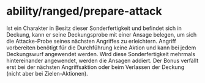 # ability/ranged/prepare-attack

Ist ein Charakter in Besitz dieser Sonderfertigkeit und befindet sich in Deckung, kann er seine Deckungsprobe mit einer Ansage belegen, um sich die Attacke-Probe seines nächsten Angriffes zu erleichtern. Angriff vorbereiten benötigt für die Durchführung keine Aktion und kann bei jedem Deckungswurf angewendet werden. Wird diese Sonderfertigkeit mehrmals hintereinander angewendet, werden die Ansagen addiert. Der Bonus verfällt erst bei der nächsten Angriffsaktion oder beim Verlassen der Deckung (nicht aber bei Zielen-Aktionen).
